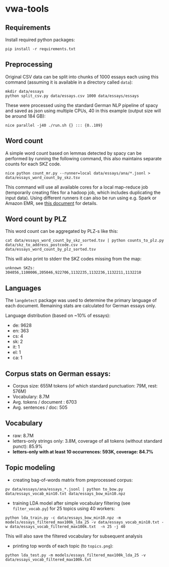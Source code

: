 # vwa-tools

## Requirements
Install required python packages:

```
pip install -r requirements.txt
```

## Preprocessing

Original CSV data can be split into chunks of 1000 essays each using this command (assuming it is available in a directory called `data`):

```
mkdir data/essays
python split_csv.py data/essays.csv 1000 data/essays/essays
```

These were processed using the standard German NLP pipeline of spacy and saved
as json using multiple CPUs, 40 in this example
(output size will be around 184 GB):

```
nice parallel -j40 ./run.sh {} ::: {0..109}
```


## Word count

A simple word count based on lemmas detected by spacy can be performed by
running the following command, this also
maintains separate counts for each SKZ code.

```
nice python count_mr.py --runner=local data/essays/ana/*.jsonl >
data/essays_word_count_by_skz.tsv
```

This command will use all
available cores for a local map-reduce job (temporarily creating files for a hadoop
job, which includes duplicating the input data). Using different runners it can
also be run using e.g. Spark or Amazon EMR, see [this
document](https://mrjob.readthedocs.io/en/latest/guides/runners.html) for details.


## Word count by PLZ

This word count can be aggregated by PLZ-s like this:

```
cat data/essays_word_count_by_skz_sorted.tsv | python counts_to_plz.py data/skz_to_address_postcode.csv > data/essays_word_count_by_plz_sorted.tsv
```

This will also print to stderr the SKZ codes missing from the map:
```
unknown SKZs: 304056,1100006,205046,922706,1132235,1132236,1132211,1132210
```


## Languages

The `langdetect` package was used to determine the primary language of each
document. Remaining stats are calculated for German essays only.

Language distribution (based on ~10% of essays):

- de: 9628
- en: 363
- cs: 4
- sk: 2
- it: 1
- el: 1
- ca: 1


## Corpus stats on German essays:

- Corpus size: 655M tokens (of which standard punctuation: 79M, rest: 576M)
- Vocabulary: 8.7M
- Avg. tokens / document : 6703
- Avg. sentences / doc: 505


## Vocabulary

- raw: 8.7M
- letters-only strings only: 3.8M, coverage of all tokens (without standard
  punct): 85.9%
- **letters-only with at least 10 occurrences: 593K, coverage: 84.7%**



## Topic modeling

- creating bag-of-words matrix from preprocessed corpus:

```
pv data/essays/ana/essays_*.jsonl | python to_bow.py data/essays_vocab_min10.txt data/essays_bow_min10.npz
```

- training LDA model after simple vocabulary filtering (see `filter_vocab.py`)
  for 25 topics using 40 workers:

```
python lda_train.py -c data/essays_bow_min10.npz -m models/essays_filtered_max100k_lda_25 -v data/essays_vocab_min10.txt -w data/essays_vocab_filtered_max100k.txt  -n 25 -j 40
```

This will also save the filtered vocabulary for subsequent analysis

- printing top words of each topic (to `topics.png`):

```
python lda_test.py -m models/essays_filtered_max100k_lda_25 -v data/essays_vocab_filtered_max100k.txt
```

